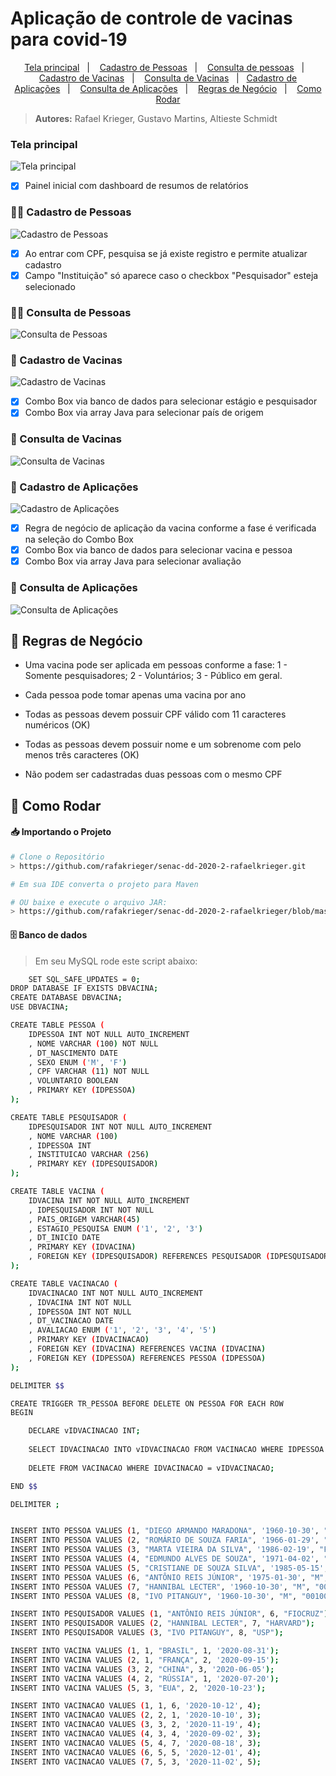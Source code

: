 # Aplicação de controle de vacinas para covid-19

<p align="center">
  <a href="#tela-principal">Tela principal</a>&nbsp;&nbsp;&nbsp;|&nbsp;&nbsp;&nbsp;
  <a href="#man_in_tuxedo-cadastro-de-pessoas">Cadastro de Pessoas</a>&nbsp;&nbsp;&nbsp;|&nbsp;&nbsp;&nbsp;
  <a href="#female_detective-consulta-de-pessoas">Consulta de pessoas</a>&nbsp;&nbsp;&nbsp;|&nbsp;&nbsp;&nbsp;
  <a href="#pill-cadastro-de-vacinas">Cadastro de Vacinas</a>&nbsp;&nbsp;&nbsp;|&nbsp;&nbsp;&nbsp;
  <a href="#mag_right-consulta-de-vacinas">Consulta de Vacinas</a>&nbsp;&nbsp;&nbsp;|&nbsp;&nbsp;&nbsp;<a href="#syringe-cadastro-de-aplicações">Cadastro de Aplicações</a>&nbsp;&nbsp;&nbsp;|&nbsp;&nbsp;&nbsp;
  <a href="#mag_right-consulta-de-aplicações">Consulta de Aplicações</a>&nbsp;&nbsp;&nbsp;|&nbsp;&nbsp;&nbsp;
  <a href="#page_with_curl-regras-de-negócio">Regras de Negócio</a>&nbsp;&nbsp;&nbsp;|&nbsp;&nbsp;&nbsp;
  <a href="#construction_worker-como-rodar">Como Rodar</a>
</p>

> <strong>Autores:</strong> Rafael Krieger, Gustavo Martins, Altieste Schmidt

### Tela principal

![Tela principal](https://github.com/rafakrieger/senac-dd-2020-2-rafaelkrieger/blob/master/src/br/com/senac/vacinas/utils/images/Principal.jpg)

- [X] Painel inicial com dashboard de resumos de relatórios

### :man_in_tuxedo: Cadastro de Pessoas

![Cadastro de Pessoas](https://github.com/rafakrieger/senac-dd-2020-2-rafaelkrieger/blob/master/src/br/com/senac/vacinas/utils/images/AddPessoa.jpg)

- [x] Ao entrar com CPF, pesquisa se já existe registro e permite atualizar cadastro
- [x] Campo "Instituição" só aparece caso o checkbox "Pesquisador" esteja selecionado

### :female_detective: Consulta de Pessoas

![Consulta de Pessoas](https://github.com/rafakrieger/senac-dd-2020-2-rafaelkrieger/blob/master/src/br/com/senac/vacinas/utils/images/BuscaPessoa.jpg)

### :pill: Cadastro de Vacinas

![Cadastro de Vacinas](https://github.com/rafakrieger/senac-dd-2020-2-rafaelkrieger/blob/master/src/br/com/senac/vacinas/utils/images/AddVacina.jpg)

- [x] Combo Box via banco de dados para selecionar estágio e pesquisador
- [x] Combo Box via array Java para selecionar país de origem

### :mag_right: Consulta de Vacinas

![Consulta de Vacinas](https://github.com/rafakrieger/senac-dd-2020-2-rafaelkrieger/blob/master/src/br/com/senac/vacinas/utils/images/BuscaVacina.jpg)


### :syringe: Cadastro de Aplicações

![Cadastro de Aplicações](https://github.com/rafakrieger/senac-dd-2020-2-rafaelkrieger/blob/master/src/br/com/senac/vacinas/utils/images/AddVacinacao.jpg)

- [x] Regra de negócio de aplicação da vacina conforme a fase é verificada na seleção do Combo Box
- [x] Combo Box via banco de dados para selecionar vacina e pessoa
- [x] Combo Box via array Java para selecionar avaliação

### :mag_right: Consulta de Aplicações

![Consulta de Aplicações](https://github.com/rafakrieger/senac-dd-2020-2-rafaelkrieger/blob/master/src/br/com/senac/vacinas/utils/images/BuscaVacinacao.jpg)


## :page_with_curl: Regras de Negócio

- Uma vacina pode ser aplicada em pessoas conforme a fase:
1 - Somente pesquisadores;
2 - Voluntários;
3 - Público em geral.

- Cada pessoa pode tomar apenas uma vacina por ano

- Todas as pessoas devem possuir CPF válido com 11 caracteres  numéricos (OK)

- Todas as pessoas devem possuir nome e um sobrenome com pelo menos três caracteres (OK)

- Não podem ser cadastradas duas pessoas com o mesmo CPF

## :construction_worker: Como Rodar

#### :inbox_tray: Importando o Projeto

```bash
# Clone o Repositório
> https://github.com/rafakrieger/senac-dd-2020-2-rafaelkrieger.git

# Em sua IDE converta o projeto para Maven

# OU baixe e execute o arquivo JAR: 
> https://github.com/rafakrieger/senac-dd-2020-2-rafaelkrieger/blob/master/VACINAS_Altieste_Gustavo_Rafael.jar
```



#### :file_cabinet: Banco de dados
> Em seu MySQL rode este script abaixo:
```bash
    SET SQL_SAFE_UPDATES = 0;
DROP DATABASE IF EXISTS DBVACINA;
CREATE DATABASE DBVACINA;
USE DBVACINA;

CREATE TABLE PESSOA (
	IDPESSOA INT NOT NULL AUTO_INCREMENT
    , NOME VARCHAR (100) NOT NULL
    , DT_NASCIMENTO DATE
    , SEXO ENUM ('M', 'F')
    , CPF VARCHAR (11) NOT NULL
    , VOLUNTARIO BOOLEAN
    , PRIMARY KEY (IDPESSOA)
);

CREATE TABLE PESQUISADOR (
	IDPESQUISADOR INT NOT NULL AUTO_INCREMENT
    , NOME VARCHAR (100)
    , IDPESSOA INT
    , INSTITUICAO VARCHAR (256)
    , PRIMARY KEY (IDPESQUISADOR)
);

CREATE TABLE VACINA (
	IDVACINA INT NOT NULL AUTO_INCREMENT
    , IDPESQUISADOR INT NOT NULL
    , PAIS_ORIGEM VARCHAR(45)
    , ESTAGIO_PESQUISA ENUM ('1', '2', '3')
	, DT_INICIO DATE     
    , PRIMARY KEY (IDVACINA)
    , FOREIGN KEY (IDPESQUISADOR) REFERENCES PESQUISADOR (IDPESQUISADOR)
);

CREATE TABLE VACINACAO (
	IDVACINACAO INT NOT NULL AUTO_INCREMENT
    , IDVACINA INT NOT NULL
    , IDPESSOA INT NOT NULL
    , DT_VACINACAO DATE
    , AVALIACAO ENUM ('1', '2', '3', '4', '5')
    , PRIMARY KEY (IDVACINACAO)
    , FOREIGN KEY (IDVACINA) REFERENCES VACINA (IDVACINA)
    , FOREIGN KEY (IDPESSOA) REFERENCES PESSOA (IDPESSOA)
);

DELIMITER $$

CREATE TRIGGER TR_PESSOA BEFORE DELETE ON PESSOA FOR EACH ROW 
BEGIN 

	DECLARE vIDVACINACAO INT;
    
    SELECT IDVACINACAO INTO vIDVACINACAO FROM VACINACAO WHERE IDPESSOA = OLD.IDPESSOA;
    
    DELETE FROM VACINACAO WHERE IDVACINACAO = vIDVACINACAO;    

END $$

DELIMITER ;


INSERT INTO PESSOA VALUES (1, "DIEGO ARMANDO MARADONA", '1960-10-30', "M", "02134567890", 1);
INSERT INTO PESSOA VALUES (2, "ROMÁRIO DE SOUZA FARIA", '1966-01-29', "M", "03134567880", 0);
INSERT INTO PESSOA VALUES (3, "MARTA VIEIRA DA SILVA", '1986-02-19', "F", "00558234306", 1);
INSERT INTO PESSOA VALUES (4, "EDMUNDO ALVES DE SOUZA", '1971-04-02', "M", "55134767880", 0);
INSERT INTO PESSOA VALUES (5, "CRISTIANE DE SOUZA SILVA", '1985-05-15', "F", "99134767880", 1);
INSERT INTO PESSOA VALUES (6, "ANTÔNIO REIS JÚNIOR", '1975-01-30', "M", "19982000304", 1);
INSERT INTO PESSOA VALUES (7, "HANNIBAL LECTER", '1960-10-30', "M", "00100200304", 0);
INSERT INTO PESSOA VALUES (8, "IVO PITANGUY", '1960-10-30', "M", "00100200304", 0);

INSERT INTO PESQUISADOR VALUES (1, "ANTÔNIO REIS JÚNIOR", 6, "FIOCRUZ");
INSERT INTO PESQUISADOR VALUES (2, "HANNIBAL LECTER", 7, "HARVARD");
INSERT INTO PESQUISADOR VALUES (3, "IVO PITANGUY", 8, "USP");

INSERT INTO VACINA VALUES (1, 1, "BRASIL", 1, '2020-08-31');
INSERT INTO VACINA VALUES (2, 1, "FRANÇA", 2, '2020-09-15');
INSERT INTO VACINA VALUES (3, 2, "CHINA", 3, '2020-06-05');
INSERT INTO VACINA VALUES (4, 2, "RÚSSIA", 1, '2020-07-20');
INSERT INTO VACINA VALUES (5, 3, "EUA", 2, '2020-10-23');

INSERT INTO VACINACAO VALUES (1, 1, 6, '2020-10-12', 4);
INSERT INTO VACINACAO VALUES (2, 2, 1, '2020-10-10', 3);
INSERT INTO VACINACAO VALUES (3, 3, 2, '2020-11-19', 4);
INSERT INTO VACINACAO VALUES (4, 3, 4, '2020-09-02', 3);
INSERT INTO VACINACAO VALUES (5, 4, 7, '2020-08-18', 3);
INSERT INTO VACINACAO VALUES (6, 5, 5, '2020-12-01', 4);
INSERT INTO VACINACAO VALUES (7, 5, 3, '2020-11-02', 5);

```
